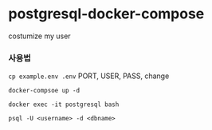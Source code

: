# postgresql-docker-compose
costumize my user

### 사용법 ###
`cp example.env .env`
PORT, USER, PASS, change

`docker-compsoe up -d`

`docker exec -it postgresql bash`

`psql -U <username> -d <dbname>`
